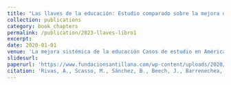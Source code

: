 ```yaml
---
title: "Las llaves de la educación: Estudio comparado sobre la mejora de los sistemas educativos subnacionales en América Latina"
collection: publications
category: book_chapters
permalink: /publication/2023-llaves-libro1
excerpt: 
date: 2020-01-01
venue: 'La mejora sistémica de la educación Casos de estudio en América Latina'
slidesurl: 
paperurl: 'https://www.fundacionsantillana.com/wp-content/uploads/2020/11/Las_llaves_de_la_educacion-v4.pdf'
citation: 'Rivas, A., Scasso, M., Sánchez, B., Beech, J., Barrenechea, I., <b>Recch, F.</b>, ... & Balarin, M. (2020). Las llaves de la educación: Estudio comparado sobre la mejora de los sistemas educativos subnacionales en América Latina.'
---
```

